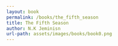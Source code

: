 ```yaml
---
layout: book
permalink: /books/the_fifth_season
title: The Fifth Season
author: N.K Jeminisn
url-path: assets/images/books/book0.png
---
```

